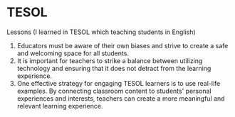 # TESOL


Lessons (I learned in TESOL which teaching students in English)
1. Educators must be aware of their own biases and strive to create a safe and welcoming space for all students.
2. It is important for teachers to strike a balance between utilizing technology and ensuring that it does not detract from the learning experience.
3. One effective strategy for engaging TESOL learners is to use real-life examples. By connecting classroom content to students' personal experiences and interests, teachers can create a more meaningful and relevant learning experience. 
